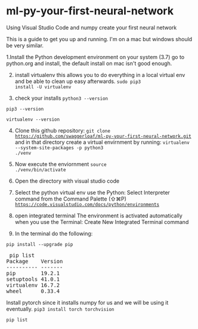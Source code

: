 # ml-py-your-first-neural-network
Using Visual Studio Code and numpy create your first neural network 

This is a guide to get you up and running. I'm on a mac but windows should be very similar. 

1.Install the Python development environment on your system (3.7) go to python.org and install, the default install on mac isn't good enough. 

2. install virtualenv   this allows you to do everything in a local virtual env and be able to clean up easy afterwards.
<code>sudo pip3 install -U virtualenv</code>

3. check your installs
<code>python3 --version</code>

<code>pip3 --version</code>

<code>virtualenv --version</code>

4. Clone this github repository:
<code>git clone https://github.com/swaggerloaf/ml-py-your-first-neural-network.git</code>
 and in that directory create a virtual envirnment by running:
<code>virtualenv --system-site-packages -p python3 ./venv</code>

5. Now execute the enviornment
<code>source ./venv/bin/activate</code>

6. Open the directory with visual studio code

7. Select the python virtual env  use the Python: Select Interpreter command from the Command Palette (⇧⌘P)
<code>https://code.visualstudio.com/docs/python/environments</code>

8. open integrated terminal The environment is activated automatically when you use the Terminal: Create New Integrated Terminal command 

9. In the terminal do the following:

<code>pip install --upgrade pip</code>
<pre> pip list
Package    Version
---------- -------
pip        19.2.1 
setuptools 41.0.1 
virtualenv 16.7.2 
wheel      0.33.4 
</pre>


Install pytorch since it installs numpy for us and we will be using it eventually. 
<code>pip3 install torch torchvision</code>

<code>pip list</code>
